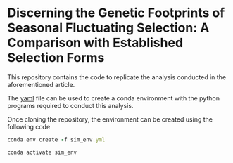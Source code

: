 # Discerning the Genetic Footprints of Seasonal Fluctuating Selection: A Comparison with Established Selection Forms

This repository contains the code to replicate the analysis conducted in the aforementioned article. 

The [yaml](sim_env.yml) file can be used to create a conda environment with the python programs required to conduct this analysis.

Once cloning the repository, the environment can be created using the following code

```ruby
conda env create -f sim_env.yml

conda activate sim_env
```



